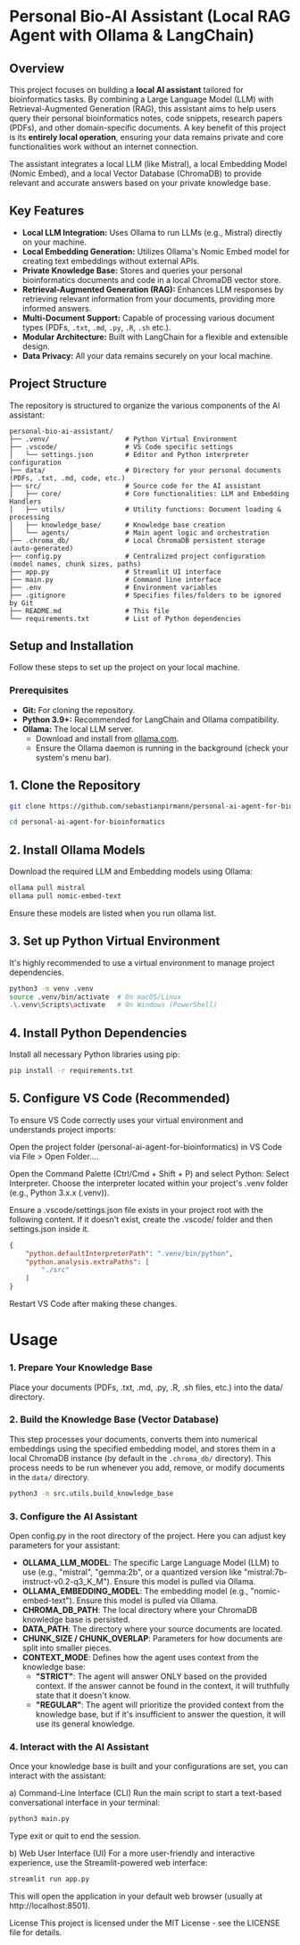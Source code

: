 # Personal Bio-AI Assistant (Local RAG Agent with Ollama & LangChain)

## Overview

This project focuses on building a **local AI assistant** tailored for bioinformatics tasks. By combining a Large Language Model (LLM) with Retrieval-Augmented Generation (RAG), this assistant aims to help users query their personal bioinformatics notes, code snippets, research papers (PDFs), and other domain-specific documents. A key benefit of this project is its **entirely local operation**, ensuring your data remains private and core functionalities work without an internet connection.

The assistant integrates a local LLM (like Mistral), a local Embedding Model (Nomic Embed), and a local Vector Database (ChromaDB) to provide relevant and accurate answers based on your private knowledge base.

## Key Features

* **Local LLM Integration:** Uses Ollama to run LLMs (e.g., Mistral) directly on your machine.
* **Local Embedding Generation:** Utilizes Ollama's Nomic Embed model for creating text embeddings without external APIs.
* **Private Knowledge Base:** Stores and queries your personal bioinformatics documents and code in a local ChromaDB vector store.
* **Retrieval-Augmented Generation (RAG):** Enhances LLM responses by retrieving relevant information from your documents, providing more informed answers.
* **Multi-Document Support:** Capable of processing various document types (PDFs, `.txt`, `.md`, `.py`, `.R`, `.sh` etc.).
* **Modular Architecture:** Built with LangChain for a flexible and extensible design.
* **Data Privacy:** All your data remains securely on your local machine.

## Project Structure

The repository is structured to organize the various components of the AI assistant:

```text
personal-bio-ai-assistant/
├── .venv/                   # Python Virtual Environment
├── .vscode/                 # VS Code specific settings
│   └── settings.json        # Editor and Python interpreter configuration
├── data/                    # Directory for your personal documents (PDFs, .txt, .md, code, etc.)
├── src/                     # Source code for the AI assistant
│   ├── core/                # Core functionalities: LLM and Embedding Handlers
│   ├── utils/               # Utility functions: Document loading & processing
│   ├── knowledge_base/      # Knowledge base creation
│   └── agents/              # Main agent logic and orchestration
├── .chroma_db/              # Local ChromaDB persistent storage (auto-generated)
├── config.py                # Centralized project configuration (model names, chunk sizes, paths)
├── app.py                   # Streamlit UI interface
├── main.py                  # Command line interface
├── .env                     # Environment variables
├── .gitignore               # Specifies files/folders to be ignored by Git
├── README.md                # This file
└── requirements.txt         # List of Python dependencies
```

## Setup and Installation

Follow these steps to set up the project on your local machine.

### Prerequisites

* **Git:** For cloning the repository.
* **Python 3.9+:** Recommended for LangChain and Ollama compatibility.
* **Ollama:** The local LLM server.
    * Download and install from [ollama.com](https://ollama.com/).
    * Ensure the Ollama daemon is running in the background (check your system's menu bar).

## 1. Clone the Repository

```bash
git clone https://github.com/sebastianpirmann/personal-ai-agent-for-bioinformatics.git

cd personal-ai-agent-for-bioinformatics
```

## 2. Install Ollama Models
Download the required LLM and Embedding models using Ollama:

```bash
ollama pull mistral
ollama pull nomic-embed-text
```

Ensure these models are listed when you run ollama list.

## 3. Set up Python Virtual Environment
It's highly recommended to use a virtual environment to manage project dependencies.

```bash
python3 -m venv .venv
source .venv/bin/activate  # On macOS/Linux
.\.venv\Scripts\activate   # On Windows (PowerShell)
```

## 4. Install Python Dependencies
Install all necessary Python libraries using pip:

```bash
pip install -r requirements.txt
```

## 5. Configure VS Code (Recommended)
To ensure VS Code correctly uses your virtual environment and understands project imports:

Open the project folder (personal-ai-agent-for-bioinformatics) in VS Code via File > Open Folder....

Open the Command Palette (Ctrl/Cmd + Shift + P) and select Python: Select Interpreter. Choose the interpreter located within your project's .venv folder (e.g., Python 3.x.x (.venv)).

Ensure a .vscode/settings.json file exists in your project root with the following content. If it doesn't exist, create the .vscode/ folder and then settings.json inside it.

```json
{
    "python.defaultInterpreterPath": ".venv/bin/python",
    "python.analysis.extraPaths": [
        "./src"
    ]
}
```

Restart VS Code after making these changes.

# Usage
### 1. Prepare Your Knowledge Base
Place your documents (PDFs, .txt, .md, .py, .R, .sh files, etc.) into the data/ directory.

### 2. Build the Knowledge Base (Vector Database)
This step processes your documents, converts them into numerical embeddings using the specified embedding model, and stores them in a local ChromaDB instance (by default in the `.chroma_db/` directory).
This process needs to be run whenever you add, remove, or modify documents in the `data/` directory.

```bash
python3 -m src.utils.build_knowledge_base
```

### 3. Configure the AI Assistant
Open config.py in the root directory of the project.
Here you can adjust key parameters for your assistant:

- **OLLAMA_LLM_MODEL**: The specific Large Language Model (LLM) to use (e.g., "mistral", "gemma:2b", or a quantized version like "mistral:7b-instruct-v0.2-q3_K_M"). Ensure this model is pulled via Ollama.
- **OLLAMA_EMBEDDING_MODEL**: The embedding model (e.g., "nomic-embed-text"). Ensure this model is pulled via Ollama.
- **CHROMA_DB_PATH**: The local directory where your ChromaDB knowledge base is persisted.
- **DATA_PATH**: The directory where your source documents are located.
- **CHUNK_SIZE / CHUNK_OVERLAP**: Parameters for how documents are split into smaller pieces.
- **CONTEXT_MODE**: Defines how the agent uses context from the knowledge base:
  - **"STRICT"**: The agent will answer ONLY based on the provided context. If the answer cannot be found in the context, it will truthfully state that it doesn't know.
  - **"REGULAR"**: The agent will prioritize the provided context from the knowledge base, but if it's insufficient to answer the question, it will use its general knowledge.

### 4. Interact with the AI Assistant
Once your knowledge base is built and your configurations are set, you can interact with the assistant:

a) Command-Line Interface (CLI)
Run the main script to start a text-based conversational interface in your terminal:

```bash
python3 main.py
```
Type exit or quit to end the session.

b) Web User Interface (UI)
For a more user-friendly and interactive experience, use the Streamlit-powered web interface:

```bash
streamlit run app.py
```
This will open the application in your default web browser (usually at http://localhost:8501).


License
This project is licensed under the MIT License - see the LICENSE file for details.
